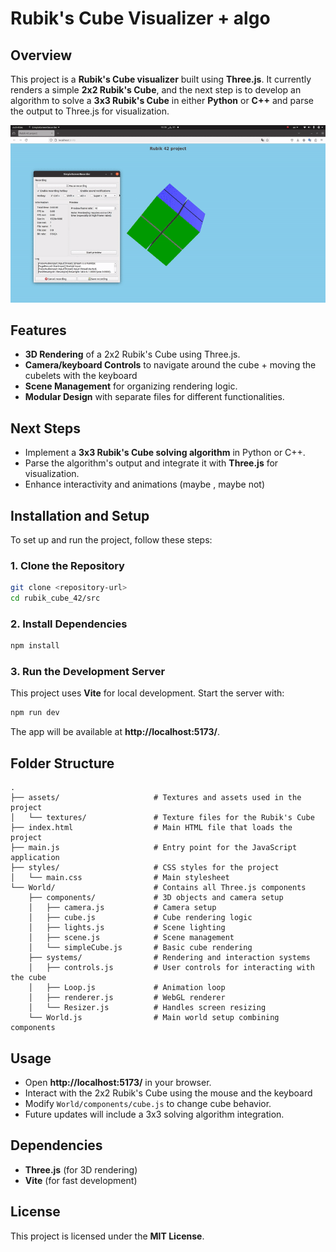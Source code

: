 # Rubik's Cube Visualizer + algo

## Overview
This project is a **Rubik's Cube visualizer** built using **Three.js**. It currently renders a simple **2x2 Rubik's Cube**, and the next step is to develop an algorithm to solve a **3x3 Rubik's Cube** in either **Python** or **C++** and parse the output to Three.js for visualization.

![Rubik's Cube Animation](rubikcube.gif)

## Features
- **3D Rendering** of a 2x2 Rubik's Cube using Three.js.
- **Camera/keyboard Controls** to navigate around the cube + moving the cubelets with the keyboard 
- **Scene Management** for organizing rendering logic.
- **Modular Design** with separate files for different functionalities.

## Next Steps
- Implement a **3x3 Rubik's Cube solving algorithm** in Python or C++.
- Parse the algorithm's output and integrate it with **Three.js** for visualization.
- Enhance interactivity and animations (maybe , maybe not)

## Installation and Setup
To set up and run the project, follow these steps:

### 1. Clone the Repository
```sh
git clone <repository-url>
cd rubik_cube_42/src
```

### 2. Install Dependencies
```sh
npm install
```

### 3. Run the Development Server
This project uses **Vite** for local development. Start the server with:
```sh
npm run dev
```
The app will be available at **http://localhost:5173/**.

## Folder Structure
```
.
├── assets/                     # Textures and assets used in the project
│   └── textures/               # Texture files for the Rubik's Cube
├── index.html                  # Main HTML file that loads the project
├── main.js                     # Entry point for the JavaScript application
├── styles/                     # CSS styles for the project
│   └── main.css                # Main stylesheet
└── World/                      # Contains all Three.js components
    ├── components/             # 3D objects and camera setup
    │   ├── camera.js           # Camera setup
    │   ├── cube.js             # Cube rendering logic
    │   ├── lights.js           # Scene lighting
    │   ├── scene.js            # Scene management
    │   └── simpleCube.js       # Basic cube rendering
    ├── systems/                # Rendering and interaction systems
    │   ├── controls.js         # User controls for interacting with the cube
    │   ├── Loop.js             # Animation loop
    │   ├── renderer.js         # WebGL renderer
    │   └── Resizer.js          # Handles screen resizing
    └── World.js                # Main world setup combining components
```

## Usage
- Open **http://localhost:5173/** in your browser.
- Interact with the 2x2 Rubik's Cube using the mouse and the keyboard 
- Modify `World/components/cube.js` to change cube behavior.
- Future updates will include a 3x3 solving algorithm integration.

## Dependencies
- **Three.js** (for 3D rendering)
- **Vite** (for fast development)

## License
This project is licensed under the **MIT License**.



